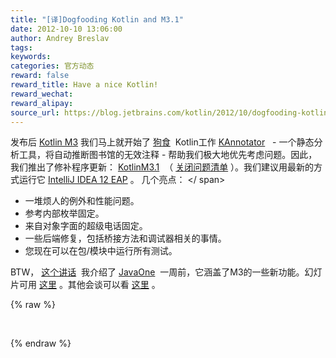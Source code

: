 ```yaml
---
title: "[译]Dogfooding Kotlin and M3.1"
date: 2012-10-10 13:06:00
author: Andrey Breslav
tags:
keywords:
categories: 官方动态
reward: false
reward_title: Have a nice Kotlin!
reward_wechat:
reward_alipay:
source_url: https://blog.jetbrains.com/kotlin/2012/10/dogfooding-kotlin-and-m3-1/
---
```


发布后 [Kotlin M3](http://blog.jetbrains.com/kotlin/2012/09/kotlin-m3-is-out/) 我们马上就开始了 [狗食](http://en.wikipedia.org/wiki/Eating_your_own_dog_food)  Kotlin工作 [KAnnotator](https://github.com/abreslav/kannotator)   - 一个静态分析工具，将自动推断图书馆的无效注释 - 帮助我们极大地优先考虑问题。因此，我们推出了修补程序更新： [KotlinM3.1](http://plugins.intellij.net/plugin?pr=idea&pluginId=6954)  （ [关闭问题清单](http://youtrack.jetbrains.com/issues/KT?q=resolved+date%3A+2012-09-12+..+2012-10-10) ）。我们建议用最新的方式运行它 [IntelliJ IDEA 12 EAP](http://confluence.jetbrains.com/display/IDEADEV/IDEA+12+EAP) 。
几个亮点：<span id =“more-710”> </ span>

* 一堆烦人的例外和性能问题。
* 参考内部枚举固定。
* 来自对象字面的超级电话固定。
* 一些后端修复，包括桥接方法和调试器相关的事情。
* 您现在可以在包/模块中运行所有测试。

BTW， [这个讲话](http://blueskybd.vo.llnwd.net/o16/oracle/CON5934_mp4_5934_001.html)  我介绍了 [JavaOne](https://oracleus.activeevents.com/connect/sessionDetail.ww?SESSION_ID=5934)  一周前，它涵盖了M3的一些新功能。幻灯片可用 [这里](http://confluence.jetbrains.net/display/Kotlin/Talks+and+Publications) 。其他会谈可以看 [这里](http://confluence.jetbrains.net/display/Kotlin/Talks+and+Publications) 。

{% raw %}
<p> </p>
{% endraw %}

